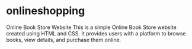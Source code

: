 # onlineshopping
 Online Book Store Website
This is a simple Online Book Store website created using HTML and CSS. It provides users with a platform to browse books, view details, and purchase them online.


